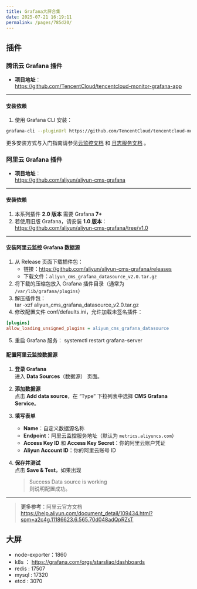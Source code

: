 ```yaml
---
title: Grafana大屏合集
date: 2025-07-21 16:19:11
permalink: /pages/785d20/
---
```

## 插件
### 腾讯云 Grafana 插件
- **项目地址**：  
  https://github.com/TencentCloud/tencentcloud-monitor-grafana-app
---
#### 安装依赖
1. 使用 Grafana CLI 安装：
```sh
grafana-cli --pluginUrl https://github.com/TencentCloud/tencentcloud-monitor-grafana-app/releases/download/2.8.6/tencentcloud-monitor-app-2.8.6.zip plugins install tencentcloud-monitor-app
```
更多安装方式与入门指南请参见[云监控文档](https://cloud.tencent.com/document/product/248/54506) 和 [日志服务文档](https://cloud.tencent.com/document/product/614/52102) 。

### 阿里云 Grafana 插件

- **项目地址**：  
  https://github.com/aliyun/aliyun-cms-grafana

---

#### 安装依赖

1. 本系列插件 **2.0 版本** 需要 Grafana **7+**  
2. 若使用旧版 Grafana，请安装 **1.0 版本**：  
   https://github.com/aliyun/aliyun-cms-grafana/tree/v1.0

---

#### 安装阿里云监控 Grafana 数据源

1. 从 Release 页面下载插件包：  
   - 链接：https://github.com/aliyun/aliyun-cms-grafana/releases  
   - 下载文件：`aliyun_cms_grafana_datasource_v2.0.tar.gz`
2. 将下载的压缩包放入 Grafana 插件目录（通常为 `/var/lib/grafana/plugins`）  
3. 解压插件包：  
   tar -xzf aliyun_cms_grafana_datasource_v2.0.tar.gz
4. 修改配置文件 conf/defaults.ini，允许加载未签名插件：
```ini
[plugins]
allow_loading_unsigned_plugins = aliyun_cms_grafana_datasource
```
5. 重启 Grafana 服务：
systemctl restart grafana-server
#### 配置阿里云监控数据源

1. **登录 Grafana**  
   进入 **Data Sources**（数据源） 页面。

2. **添加数据源**  
   点击 **Add data source**，在 “Type” 下拉列表中选择 **CMS Grafana Service**。

3. **填写表单**  
   - **Name**：自定义数据源名称  
   - **Endpoint**：阿里云监控服务地址（默认为 `metrics.aliyuncs.com`）  
   - **Access Key ID** 和 **Access Key Secret**：你的阿里云账户凭证  
   - **Aliyun Account ID**：你的阿里云账号 ID  

4. **保存并测试**  
   点击 **Save & Test**，如果出现  
   > Success Data source is working  
   则说明配置成功。

---

> **更多参考**：阿里云官方文档  
> https://help.aliyun.com/document_detail/109434.html?spm=a2c4g.11186623.6.565.70d048adQpRZsT  

## 大屏
- node-exporter：1860
- k8s ： https://grafana.com/orgs/starsliao/dashboards
- redis : 17507
- mysql : 17320
- etcd : 3070